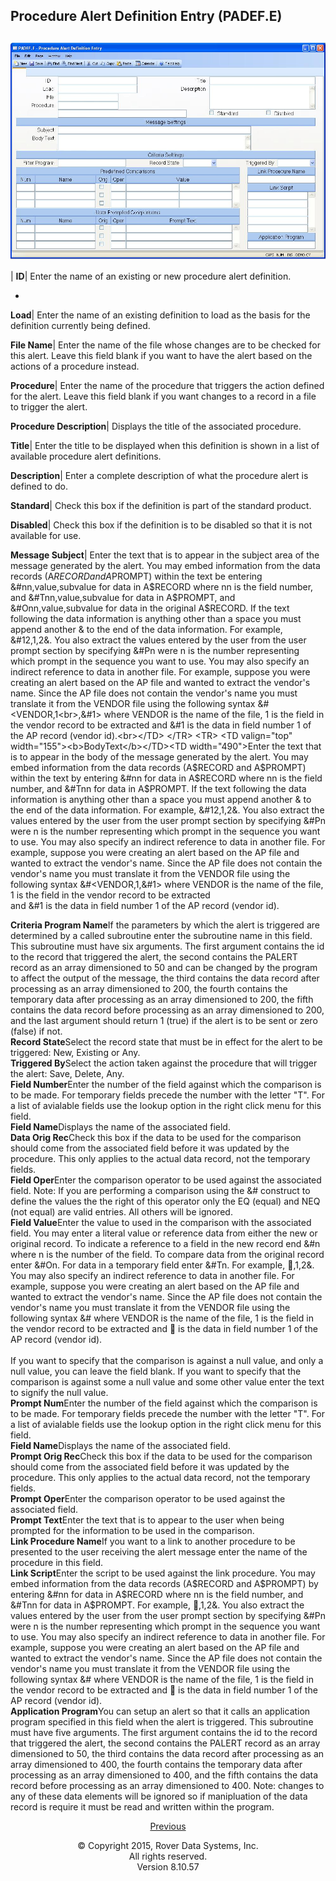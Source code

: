 ## Procedure Alert Definition Entry (PADEF.E)
<PageHeader />

##

![](./PADEF-E-1.jpg)

| **ID**|  Enter the name of an existing or new procedure alert definition.

-  
**Load**|  Enter the name of an existing definition to load as the basis for
the definition currently being defined.

**File Name**|  Enter the name of the file whose changes are to be checked for
this alert. Leave this field blank if you want to have the alert based on the
actions of a procedure instead.

**Procedure**|  Enter the name of the procedure that triggers the action
defined for the alert. Leave this field blank if you want changes to a record
in a file to trigger the alert.

**Procedure Description**|  Displays the title of the associated procedure.

**Title**|  Enter the title to be displayed when this definition is shown in a
list of available procedure alert definitions.

**Description**|  Enter a complete description of what the procedure alert is
defined to do.

**Standard**|  Check this box if the definition is part of the standard
product.

**Disabled**|  Check this box if the definition is to be disabled so that it
is not available for use.

**Message Subject**|  Enter the text that is to appear in the subject area of
the message generated by the alert. You may embed information from the data
records (A$RECORD and A$PROMPT) within the text be entering
&#nn,value,subvalue for data in A$RECORD where nn is the field number, and
&#Tnn,value,subvalue for data in A$PROMPT, and &#Onn,value,subvalue for data
in the original A$RECORD. If the text following the data information is
anything other than a space you must append another & to the end of the data
information. For example, &#12,1,2&. You also extract the values entered by
the user from the user prompt section by specifying &#Pn were n is the number
representing which prompt in the sequence you want to use. You may also
specify an indirect reference to data in another file. For example, suppose
you were creating an alert based on the AP file and wanted to extract the
vendor's name. Since the AP file does not contain the vendor's name you must
translate it from the VENDOR file using the following syntax
&#<VENDOR,1<br>,&#1> where VENDOR is the name of the file, 1 is the field in
the vendor record to be extracted and &#1 is the data in field number 1 of the
AP record (vendor id).<br></TD> </TR> <TR> <TD valign="top"
width="155"><b>BodyText</b></TD><TD width="490">Enter the text that is to
appear in the body of the message generated by the alert. You may embed
information from the data records (A$RECORD and A$PROMPT) within the text by
entering &#nn for data in A$RECORD where nn is the field number, and &#Tnn for
data in A$PROMPT. If the text following the data information is anything other
than a space you must append another & to the end of the data information. For
example, &#12,1,2&. You also extract the values entered by the user from the
user prompt section by specifying &#Pn were n is the number representing which
prompt in the sequence you want to use. You may also specify an indirect
reference to data in another file. For example, suppose you were creating an
alert based on the AP file and wanted to extract the vendor's name. Since the
AP file does not contain the vendor's name you must translate it from the
VENDOR file using the following syntax &#<VENDOR,1,&#1> where VENDOR is the
name of the file, 1 is the field in the vendor record to be extracted <br>and
&#1 is the data in field number 1 of the AP record (vendor id).<br></TD> </TR>
<TR> <TD valign="top" width="155"><b>Criteria Program Name</b></TD><TD
width="490">If the parameters by which the alert is triggered are determined
by a called subroutine enter the subroutine name in this field. This
subroutine must have six arguments. The first argument contains the id to the
record that triggered the alert, the second contains the PALERT record as an
array dimensioned to 50 and can be changed by the program to affect the output
of the message, the third contains the data record after processing as an
array dimensioned to 200, the fourth contains the temporary data after
processing as an array dimensioned to 200, the fifth contains the data record
before processing as an array dimensioned to 200, and the last argument should
return 1 (true) if the alert is to be sent or zero (false) if not.<br></TD>
</TR> <TR> <TD valign="top" width="155"><b>Record State</b></TD><TD
width="490">Select the record state that must be in effect for the alert to be
triggered: New, Existing or Any.<br></TD> </TR> <TR> <TD valign="top"
width="155"><b>Triggered By</b></TD><TD width="490">Select the action taken
against the procedure that will trigger the alert: Save, Delete, Any.<br></TD>
</TR> <TR> <TD valign="top" width="155"><b>Field Number</b></TD><TD
width="490">Enter the number of the field against which the comparison is to
be made. For temporary fields precede the number with the letter "T". For a
list of avialable fields use the lookup option in the right click menu for
this field.<br></TD> </TR> <TR> <TD valign="top" width="155"><b>Field
Name</b></TD><TD width="490">Displays the name of the associated
field.<br></TD> </TR> <TR> <TD valign="top" width="155"><b>Data Orig
Rec</b></TD><TD width="490">Check this box if the data to be used for the
comparison should come from the associated field before it was updated by the
procedure. This only applies to the actual data record, not the temporary
fields.<br></TD> </TR> <TR> <TD valign="top" width="155"><b>Field
Oper</b></TD><TD width="490">Enter the comparison operator to be used against
the associated field. Note: If you are performing a comparison using the &#
construct to define the values the the right of this operator only the EQ
(equal) and NEQ (not equal) are valid entries. All others will be
ignored.<br></TD> </TR> <TR> <TD valign="top" width="155"><b>Field
Value</b></TD><TD width="490">Enter the value to used in the comparison with
the associated field. You may enter a literal value or reference data from
either the new or original record. To indicate a reference to a field in the
new record end &#n where n is the number of the field. To compare data from
the original record enter &#On. For data in a temporary field enter &#Tn. For
example, &#12,1,2&. You may also specify an indirect reference to data in
another file. For example, suppose you were creating an alert based on the AP
file and wanted to extract the vendor's name. Since the AP file does not
contain the vendor's name you must translate it from the VENDOR file using the
following syntax &#<VENDOR,1,&#1> where VENDOR is the name of the file, 1 is
the field in the vendor record to be extracted and &#1 is the data in field
number 1 of the AP record (vendor id).<br><br>If you want to specify that the
comparison is against a null value, and only a null value, you can leave the
field blank. If you want to specify that the comparison is against some a null
value and some other value enter the text <nil> to signify the null
value.<br></TD> </TR> <TR> <TD valign="top" width="155"><b>Prompt
Num</b></TD><TD width="490">Enter the number of the field against which the
comparison is to be made. For temporary fields precede the number with the
letter "T". For a list of avialable fields use the lookup option in the right
click menu for this field.<br></TD> </TR> <TR> <TD valign="top"
width="155"><b>Field Name</b></TD><TD width="490">Displays the name of the
associated field.<br></TD> </TR> <TR> <TD valign="top" width="155"><b>Prompt
Orig Rec</b></TD><TD width="490">Check this box if the data to be used for the
comparison should come from the associated field before it was updated by the
procedure. This only applies to the actual data record, not the temporary
fields.<br></TD> </TR> <TR> <TD valign="top" width="155"><b>Prompt
Oper</b></TD><TD width="490">Enter the comparison operator to be used against
the associated field.<br></TD> </TR> <TR> <TD valign="top"
width="155"><b>Prompt Text</b></TD><TD width="490">Enter the text that is to
appear to the user when being prompted for the information to be used in the
comparison.<br></TD> </TR> <TR> <TD valign="top" width="155"><b>Link Procedure
Name</b></TD><TD width="490">If you want to a link to another procedure to be
presented to the user receiving the alert message enter the name of the
procedure in this field.<br></TD> </TR> <TR> <TD valign="top"
width="155"><b>Link Script</b></TD><TD width="490">Enter the script to be used
against the link procedure. You may embed information from the data records
(A$RECORD and A$PROMPT) by entering &#nn for data in A$RECORD where nn is the
field number, and &#Tnn for data in A$PROMPT. For example, &#12,1,2&. You also
extract the values entered by the user from the user prompt section by
specifying &#Pn were n is the number representing which prompt in the sequence
you want to use. You may also specify an indirect reference to data in another
file. For example, suppose you were creating an alert based on the AP file and
wanted to extract the vendor's name. Since the AP file does not contain the
vendor's name you must translate it from the VENDOR file using the following
syntax &#<VENDOR,1,&#1> where VENDOR is the name of the file, 1 is the field
in the vendor record to be extracted and &#1 is the data in field number 1 of
the AP record (vendor id).<br></TD> </TR> <TR> <TD valign="top"
width="155"><b>Application Program</b></TD><TD width="490">You can setup an
alert so that it calls an application program specified in this field when the
alert is triggered. This subroutine must have five arguments. The first
argument contains the id to the record that triggered the alert, the second
contains the PALERT record as an array dimensioned to 50, the third contains
the data record after processing as an array dimensioned to 400, the fourth
contains the temporary data after processing as an array dimensioned to 400,
and the fifth contains the data record before processing as an array
dimensioned to 400. Note: changes to any of these data elements will be
ignored so if manipluation of the data record is require it must be read and
written within the program.<br></TD> </TR> </TABLE> <P align="center"><a
href="PADEF-E/README.md">Previous</A> </TD> </TABLE> </TD> </TR> </TABLE> </TR>
</TABLE> <P align="center">&copy; Copyright 2015, Rover Data Systems,
Inc.<br>All rights reserved.<br>Version 8.10.57 </P> </BODY> </HTML>


<badge text= "" vertical="middle" /><PageFooter />
